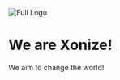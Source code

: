 ![Full Logo](https://logos-westsi.koyeb.app/logos/full-transparent.png)
# We are Xonize!

We aim to change the world!
